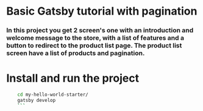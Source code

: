 # Basic Gatsby tutorial with pagination

### In this project you get 2 screen's one with an introduction and welcome message to the store, with a list of features and a button to redirect to the product list page. The product list screen have a list of products and pagination.

# Install and run the project
```sh
    cd my-hello-world-starter/
    gatsby develop
    ```
